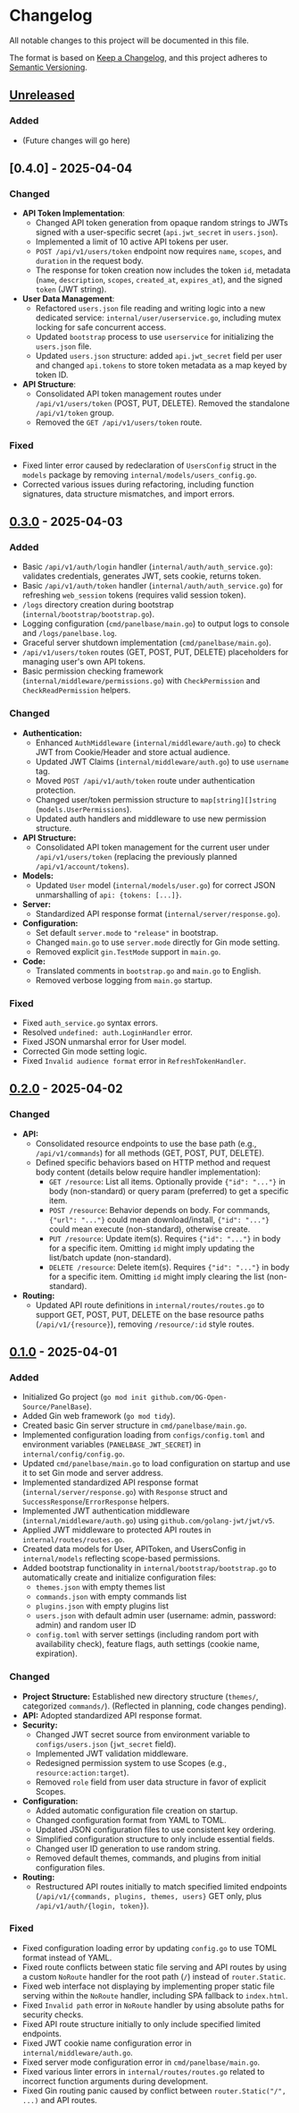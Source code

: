 # Changelog

All notable changes to this project will be documented in this file.

The format is based on [Keep a Changelog](https://keepachangelog.com/en/1.1.0/),
and this project adheres to [Semantic Versioning](https://semver.org/spec/v2.0.0.html).

## [Unreleased]

### Added

- (Future changes will go here)

## [0.4.0] - 2025-04-04

### Changed

- **API Token Implementation**: 
    - Changed API token generation from opaque random strings to JWTs signed with a user-specific secret (`api.jwt_secret` in `users.json`).
    - Implemented a limit of 10 active API tokens per user.
    - `POST /api/v1/users/token` endpoint now requires `name`, `scopes`, and `duration` in the request body.
    - The response for token creation now includes the token `id`, metadata (`name`, `description`, `scopes`, `created_at`, `expires_at`), and the signed `token` (JWT string).
- **User Data Management**:
    - Refactored `users.json` file reading and writing logic into a new dedicated service: `internal/user/userservice.go`, including mutex locking for safe concurrent access.
    - Updated `bootstrap` process to use `userservice` for initializing the `users.json` file.
    - Updated `users.json` structure: added `api.jwt_secret` field per user and changed `api.tokens` to store token metadata as a map keyed by token ID.
- **API Structure**:
    - Consolidated API token management routes under `/api/v1/users/token` (POST, PUT, DELETE). Removed the standalone `/api/v1/token` group.
    - Removed the `GET /api/v1/users/token` route.

### Fixed

- Fixed linter error caused by redeclaration of `UsersConfig` struct in the `models` package by removing `internal/models/users_config.go`.
- Corrected various issues during refactoring, including function signatures, data structure mismatches, and import errors.

## [0.3.0] - 2025-04-03

### Added

- Basic `/api/v1/auth/login` handler (`internal/auth/auth_service.go`): validates credentials, generates JWT, sets cookie, returns token.
- Basic `/api/v1/auth/token` handler (`internal/auth/auth_service.go`) for refreshing `web_session` tokens (requires valid session token).
- `/logs` directory creation during bootstrap (`internal/bootstrap/bootstrap.go`).
- Logging configuration (`cmd/panelbase/main.go`) to output logs to console and `/logs/panelbase.log`.
- Graceful server shutdown implementation (`cmd/panelbase/main.go`).
- `/api/v1/users/token` routes (GET, POST, PUT, DELETE) placeholders for managing user's own API tokens.
- Basic permission checking framework (`internal/middleware/permissions.go`) with `CheckPermission` and `CheckReadPermission` helpers.

### Changed

- **Authentication:**
    - Enhanced `AuthMiddleware` (`internal/middleware/auth.go`) to check JWT from Cookie/Header and store actual audience.
    - Updated JWT Claims (`internal/middleware/auth.go`) to use `username` tag.
    - Moved `POST /api/v1/auth/token` route under authentication protection.
    - Changed user/token permission structure to `map[string][]string` (`models.UserPermissions`).
    - Updated auth handlers and middleware to use new permission structure.
- **API Structure:**
    - Consolidated API token management for the current user under `/api/v1/users/token` (replacing the previously planned `/api/v1/account/tokens`).
- **Models:**
    - Updated `User` model (`internal/models/user.go`) for correct JSON unmarshalling of `api: {tokens: [...]}`.
- **Server:**
    - Standardized API response format (`internal/server/response.go`).
- **Configuration:**
    - Set default `server.mode` to `"release"` in bootstrap.
    - Changed `main.go` to use `server.mode` directly for Gin mode setting.
    - Removed explicit `gin.TestMode` support in `main.go`.
- **Code:**
    - Translated comments in `bootstrap.go` and `main.go` to English.
    - Removed verbose logging from `main.go` startup.

### Fixed

- Fixed `auth_service.go` syntax errors.
- Resolved `undefined: auth.LoginHandler` error.
- Fixed JSON unmarshal error for User model.
- Corrected Gin mode setting logic.
- Fixed `Invalid audience format` error in `RefreshTokenHandler`.

## [0.2.0] - 2025-04-02

### Changed

- **API:**
  - Consolidated resource endpoints to use the base path (e.g., `/api/v1/commands`) for all methods (GET, POST, PUT, DELETE).
  - Defined specific behaviors based on HTTP method and request body content (details below require handler implementation):
    - `GET /resource`: List all items. Optionally provide `{"id": "..."}` in body (non-standard) or query param (preferred) to get a specific item.
    - `POST /resource`: Behavior depends on body. For commands, `{"url": "..."}` could mean download/install, `{"id": "..."}` could mean execute (non-standard), otherwise create.
    - `PUT /resource`: Update item(s). Requires `{"id": "..."}` in body for a specific item. Omitting `id` might imply updating the list/batch update (non-standard).
    - `DELETE /resource`: Delete item(s). Requires `{"id": "..."}` in body for a specific item. Omitting `id` might imply clearing the list (non-standard).
- **Routing:**
  - Updated API route definitions in `internal/routes/routes.go` to support GET, POST, PUT, DELETE on the base resource paths (`/api/v1/{resource}`), removing `/resource/:id` style routes.

## [0.1.0] - 2025-04-01

### Added

- Initialized Go project (`go mod init github.com/OG-Open-Source/PanelBase`).
- Added Gin web framework (`go mod tidy`).
- Created basic Gin server structure in `cmd/panelbase/main.go`.
- Implemented configuration loading from `configs/config.toml` and environment variables (`PANELBASE_JWT_SECRET`) in `internal/config/config.go`.
- Updated `cmd/panelbase/main.go` to load configuration on startup and use it to set Gin mode and server address.
- Implemented standardized API response format (`internal/server/response.go`) with `Response` struct and `SuccessResponse`/`ErrorResponse` helpers.
- Implemented JWT authentication middleware (`internal/middleware/auth.go`) using `github.com/golang-jwt/jwt/v5`.
- Applied JWT middleware to protected API routes in `internal/routes/routes.go`.
- Created data models for User, APIToken, and UsersConfig in `internal/models` reflecting scope-based permissions.
- Added bootstrap functionality in `internal/bootstrap/bootstrap.go` to automatically create and initialize configuration files:
  - `themes.json` with empty themes list
  - `commands.json` with empty commands list
  - `plugins.json` with empty plugins list
  - `users.json` with default admin user (username: admin, password: admin) and random user ID
  - `config.toml` with server settings (including random port with availability check), feature flags, auth settings (cookie name, expiration).

### Changed

- **Project Structure:** Established new directory structure (`themes/`, categorized `commands/`). (Reflected in planning, code changes pending).
- **API:** Adopted standardized API response format.
- **Security:**
  - Changed JWT secret source from environment variable to `configs/users.json` (`jwt_secret` field).
  - Implemented JWT validation middleware.
  - Redesigned permission system to use Scopes (e.g., `resource:action:target`).
  - Removed `role` field from user data structure in favor of explicit Scopes.
- **Configuration:**
  - Added automatic configuration file creation on startup.
  - Changed configuration format from YAML to TOML.
  - Updated JSON configuration files to use consistent key ordering.
  - Simplified configuration structure to only include essential fields.
  - Changed user ID generation to use random string.
  - Removed default themes, commands, and plugins from initial configuration files.
- **Routing:**
  - Restructured API routes initially to match specified limited endpoints (`/api/v1/{commands, plugins, themes, users}` GET only, plus `/api/v1/auth/{login, token}`).

### Fixed

- Fixed configuration loading error by updating `config.go` to use TOML format instead of YAML.
- Fixed route conflicts between static file serving and API routes by using a custom `NoRoute` handler for the root path (`/`) instead of `router.Static`.
- Fixed web interface not displaying by implementing proper static file serving within the `NoRoute` handler, including SPA fallback to `index.html`.
- Fixed `Invalid path` error in `NoRoute` handler by using absolute paths for security checks.
- Fixed API route structure initially to only include specified limited endpoints.
- Fixed JWT cookie name configuration error in `internal/middleware/auth.go`.
- Fixed server mode configuration error in `cmd/panelbase/main.go`.
- Fixed various linter errors in `internal/routes/routes.go` related to incorrect function arguments during development.
- Fixed Gin routing panic caused by conflict between `router.Static("/", ...)` and API routes.

[Unreleased]: https://github.com/OG-Open-Source/PanelBase/compare/v0.3.0...HEAD
[0.3.0]: https://github.com/OG-Open-Source/PanelBase/compare/v0.2.0...v0.3.0
[0.2.0]: https://github.com/OG-Open-Source/PanelBase/compare/v0.1.0...v0.2.0
[0.1.0]: https://github.com/OG-Open-Source/PanelBase/releases/tag/v0.1.0
